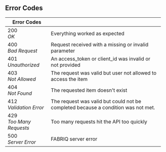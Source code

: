 ## Error Codes


Error Codes ||
---------------- | -----------  
200<br>*OK*	| Everything worked as expected
400<br>*Bad Request*	| Request received with a missing or invalid parameter
401<br>*Unauthorized*	| An access_token or client_id was invalid or not provided
403<br>*Not Allowed*	| The request was valid but user not allowed to access the item
404<br>*Not Found*	| The requested item doesn't exist
412<br>*Validation Error*	| The request was valid but could not be completed because a condition was not met. 
429<br>*Too Many Requests*	| Too many requests hit the API too quickly
500<br>*Server Error* | FABRIQ server error
